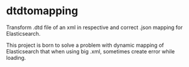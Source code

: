 # dtdtomapping
Transform .dtd file of an xml in respective and correct .json mapping for Elasticsearch.

This project is born to solve a problem with dynamic mapping of Elasticsearch that when using big .xml, sometimes create error while loading.